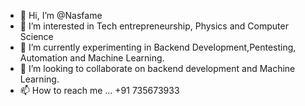 - 👋 Hi, I’m @Nasfame
- 👀 I’m interested in Tech entrepreneurship, Physics and Computer Science 
- 🌱 I’m currently experimenting in Backend Development,Pentesting, Automation and Machine Learning.
- 💞️ I’m looking to collaborate on backend development and Machine Learning.
- 📫 How to reach me ... +91 735673933

<!---
Nasfame/Nasfame is a ✨ special ✨ repository because its `README.md` (this file) appears on your GitHub profile.
You can click the Preview link to take a look at your changes.
--->
